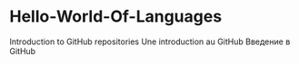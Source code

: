 # Hello-World-Of-Languages
Introduction to GitHub repositories
Une introduction au GitHub
Введение в GitHub

